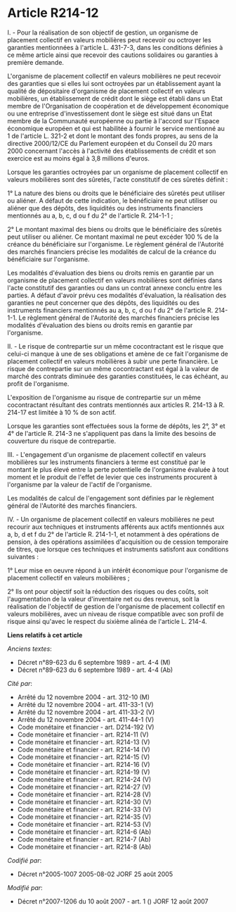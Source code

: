 # Article R214-12

I. - Pour la réalisation de son objectif de gestion, un organisme de placement collectif en valeurs mobilières peut recevoir
ou octroyer les garanties mentionnées à l'article L. 431-7-3, dans les conditions définies à ce même article ainsi que
recevoir des cautions solidaires ou garanties à première demande.

L'organisme de placement collectif en valeurs mobilières ne peut recevoir des garanties que si elles lui sont octroyées par
un établissement ayant la qualité de dépositaire d'organisme de placement collectif en valeurs mobilières, un établissement
de crédit dont le siège est établi dans un Etat membre de l'Organisation de coopération et de développement économique ou une
entreprise d'investissement dont le siège est situé dans un Etat membre de la Communauté européenne ou partie à l'accord sur
l'Espace économique européen et qui est habilitée à fournir le service mentionné au 1 de l'article L. 321-2 et dont le
montant des fonds propres, au sens de la directive 2000/12/CE du Parlement européen et du Conseil du 20 mars 2000 concernant
l'accès à l'activité des établissements de crédit et son exercice est au moins égal à 3,8 millions d'euros.

Lorsque les garanties octroyées par un organisme de placement collectif en valeurs mobilières sont des sûretés, l'acte
constitutif de ces sûretés définit :

1° La nature des biens ou droits que le bénéficiaire des sûretés peut utiliser ou aliéner. A défaut de cette indication, le
bénéficiaire ne peut utiliser ou aliéner que des dépôts, des liquidités ou des instruments financiers mentionnés au a, b, c,
d ou f du 2° de l'article R. 214-1-1 ;

2° Le montant maximal des biens ou droits que le bénéficiaire des sûretés peut utiliser ou aliéner. Ce montant maximal ne
peut excéder 100 % de la créance du bénéficiaire sur l'organisme. Le règlement général de l'Autorité des marchés financiers
précise les modalités de calcul de la créance du bénéficiaire sur l'organisme.

Les modalités d'évaluation des biens ou droits remis en garantie par un organisme de placement collectif en valeurs
mobilières sont définies dans l'acte constitutif des garanties ou dans un contrat annexe conclu entre les parties. A défaut
d'avoir prévu ces modalités d'évaluation, la réalisation des garanties ne peut concerner que des dépôts, des liquidités ou
des instruments financiers mentionnés au a, b, c, d ou f du 2° de l'article R. 214-1-1. Le règlement général de l'Autorité
des marchés financiers précise les modalités d'évaluation des biens ou droits remis en garantie par l'organisme.

II. - Le risque de contrepartie sur un même cocontractant est le risque que celui-ci manque à une de ses obligations et amène
de ce fait l'organisme de placement collectif en valeurs mobilières à subir une perte financière. Le risque de contrepartie
sur un même cocontractant est égal à la valeur de marché des contrats diminuée des garanties constituées, le cas échéant, au
profit de l'organisme.

L'exposition de l'organisme au risque de contrepartie sur un même cocontractant résultant des contrats mentionnés aux
articles R. 214-13 à R. 214-17 est limitée à 10 % de son actif.

Lorsque les garanties sont effectuées sous la forme de dépôts, les 2°, 3° et 4° de l'article R. 214-3 ne s'appliquent pas
dans la limite des besoins de couverture du risque de contrepartie.

III. - L'engagement d'un organisme de placement collectif en valeurs mobilières sur les instruments financiers à terme est
constitué par le montant le plus élevé entre la perte potentielle de l'organisme évaluée à tout moment et le produit de
l'effet de levier que ces instruments procurent à l'organisme par la valeur de l'actif de l'organisme.

Les modalités de calcul de l'engagement sont définies par le règlement général de l'Autorité des marchés financiers.

IV. - Un organisme de placement collectif en valeurs mobilières ne peut recourir aux techniques et instruments afférents aux
actifs mentionnés aux a, b, d et f du 2° de l'article R. 214-1-1, et notamment à des opérations de pension, à des opérations
assimilées d'acquisition ou de cession temporaire de titres, que lorsque ces techniques et instruments satisfont aux
conditions suivantes :

1° Leur mise en oeuvre répond à un intérêt économique pour l'organisme de placement collectif en valeurs mobilières ;

2° Ils ont pour objectif soit la réduction des risques ou des coûts, soit l'augmentation de la valeur d'inventaire net ou des
revenus, soit la réalisation de l'objectif de gestion de l'organisme de placement collectif en valeurs mobilières, avec un
niveau de risque compatible avec son profil de risque ainsi qu'avec le respect du sixième alinéa de l'article L. 214-4.

**Liens relatifs à cet article**

_Anciens textes_:

  - Décret n°89-623 du 6 septembre 1989 - art. 4-4 (M)
  - Décret n°89-623 du 6 septembre 1989 - art. 4-4 (Ab)

_Cité par_:

  - Arrêté du 12 novembre 2004 - art. 312-10 (M)
  - Arrêté du 12 novembre 2004 - art. 411-33-1 (V)
  - Arrêté du 12 novembre 2004 - art. 411-33-2 (V)
  - Arrêté du 12 novembre 2004 - art. 411-44-1 (V)
  - Code monétaire et financier - art. D214-192 (V)
  - Code monétaire et financier - art. R214-11 (V)
  - Code monétaire et financier - art. R214-13 (V)
  - Code monétaire et financier - art. R214-14 (V)
  - Code monétaire et financier - art. R214-15 (V)
  - Code monétaire et financier - art. R214-16 (V)
  - Code monétaire et financier - art. R214-19 (V)
  - Code monétaire et financier - art. R214-24 (V)
  - Code monétaire et financier - art. R214-27 (V)
  - Code monétaire et financier - art. R214-28 (V)
  - Code monétaire et financier - art. R214-30 (V)
  - Code monétaire et financier - art. R214-33 (V)
  - Code monétaire et financier - art. R214-35 (V)
  - Code monétaire et financier - art. R214-53 (V)
  - Code monétaire et financier - art. R214-6 (Ab)
  - Code monétaire et financier - art. R214-7 (Ab)
  - Code monétaire et financier - art. R214-8 (Ab)

_Codifié par_:

  - Décret n°2005-1007 2005-08-02 JORF 25 août 2005

_Modifié par_:

  - Décret n°2007-1206 du 10 août 2007 - art. 1 () JORF 12 août 2007
